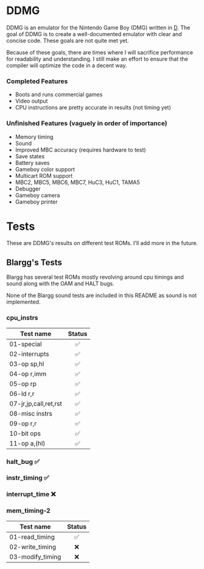 # DDMG

DDMG is an emulator for the Nintendo Game Boy (DMG) written in [D](https://dlang.org). The goal of DDMG is to create a well-documented emulator with clear and concise code. These goals are not quite met yet.

Because of these goals, there are times where I will sacrifice performance for readability and understanding. I still make an effort to ensure that the compiler will optimize the code in a decent way.

### Completed Features
- Boots and runs commercial games
- Video output
- CPU instructions are pretty accurate in results (not timing yet)

### Unfinished Features (vaguely in order of importance)
- Memory timing
- Sound
- Improved MBC accuracy (requires hardware to test)
- Save states
- Battery saves
- Gameboy color support
- Multicart ROM support
- MBC2, MBC5, MBC6, MBC7, HuC3, HuC1, TAMA5
- Debugger
- Gameboy camera
- Gameboy printer

# Tests
These are DDMG's results on different test ROMs. I'll add more in the future.

## Blargg's Tests
Blargg has several test ROMs mostly revolving around cpu timings and sound along with the OAM and HALT bugs.

None of the Blargg sound tests are included in this README as sound is not implemented.

### cpu_instrs

| Test name             | Status |
|-----------------------|:--------:|
| 01-special            | :white_check_mark: |
| 02-interrupts         | :white_check_mark: |
| 03-op sp,hl           | :white_check_mark: |
| 04-op r,imm           | :white_check_mark: |
| 05-op rp              | :white_check_mark: |
| 06-ld r,r             | :white_check_mark: |
| 07-jr,jp,call,ret,rst | :white_check_mark: |
| 08-misc instrs        | :white_check_mark: |
| 09-op r,r             | :white_check_mark: |
| 10-bit ops            | :white_check_mark: |
| 11-op a,(hl)          | :white_check_mark: |

### halt_bug :white_check_mark:

### instr_timing :white_check_mark:

### interrupt_time :x:

### mem_timing-2

| Test name             | Status |
|-----------------------|:--------:|
| 01-read_timing        | :white_check_mark: |
| 02-write_timing       | :x: |
| 03-modify_timing      | :x: |